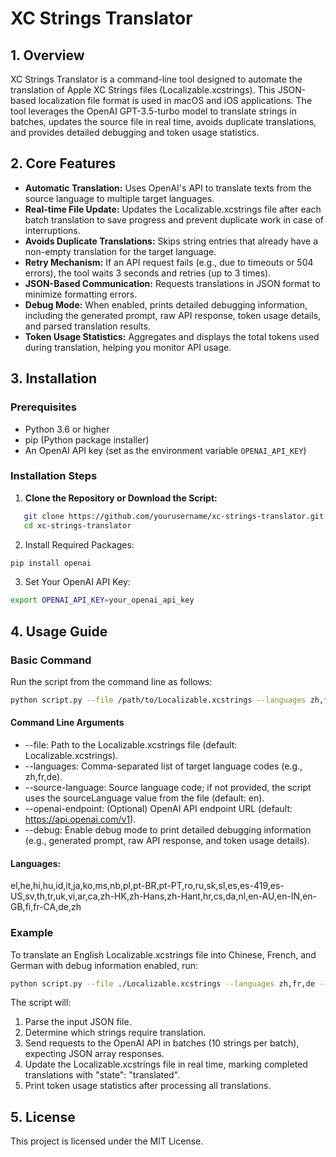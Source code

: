 # XC Strings Translator

## 1. Overview

XC Strings Translator is a command-line tool designed to automate the translation of Apple XC Strings files (Localizable.xcstrings). This JSON-based localization file format is used in macOS and iOS applications. The tool leverages the OpenAI GPT-3.5-turbo model to translate strings in batches, updates the source file in real time, avoids duplicate translations, and provides detailed debugging and token usage statistics.

## 2. Core Features
- **Automatic Translation:** Uses OpenAI's API to translate texts from the source language to multiple target languages.
- **Real-time File Update:** Updates the Localizable.xcstrings file after each batch translation to save progress and prevent duplicate work in case of interruptions.
- **Avoids Duplicate Translations:** Skips string entries that already have a non-empty translation for the target language.
- **Retry Mechanism:** If an API request fails (e.g., due to timeouts or 504 errors), the tool waits 3 seconds and retries (up to 3 times).
- **JSON-Based Communication:** Requests translations in JSON format to minimize formatting errors.
- **Debug Mode:** When enabled, prints detailed debugging information, including the generated prompt, raw API response, token usage details, and parsed translation results.
- **Token Usage Statistics:** Aggregates and displays the total tokens used during translation, helping you monitor API usage.

## 3. Installation

### Prerequisites
- Python 3.6 or higher
- pip (Python package installer)
- An OpenAI API key (set as the environment variable `OPENAI_API_KEY`)

### Installation Steps
1. **Clone the Repository or Download the Script:**

```bash
   git clone https://github.com/yourusername/xc-strings-translator.git
   cd xc-strings-translator
```

2.	Install Required Packages:
```bash
pip install openai
```

3.	Set Your OpenAI API Key:

```bash
export OPENAI_API_KEY=your_openai_api_key
```

## 4. Usage Guide

### Basic Command

Run the script from the command line as follows:

```bash
python script.py --file /path/to/Localizable.xcstrings --languages zh,fr,de --source-language en
```

#### Command Line Arguments

* --file: Path to the Localizable.xcstrings file (default: Localizable.xcstrings).
* --languages: Comma-separated list of target language codes (e.g., zh,fr,de).
* --source-language: Source language code; if not provided, the script uses the sourceLanguage value from the file (default: en).
* --openai-endpoint: (Optional) OpenAI API endpoint URL (default: https://api.openai.com/v1).
* --debug: Enable debug mode to print detailed debugging information (e.g., generated prompt, raw API response, and token usage details).

#### Languages:

el,he,hi,hu,id,it,ja,ko,ms,nb,pl,pt-BR,pt-PT,ro,ru,sk,sl,es,es-419,es-US,sv,th,tr,uk,vi,ar,ca,zh-HK,zh-Hans,zh-Hant,hr,cs,da,nl,en-AU,en-IN,en-GB,fi,fr-CA,de,zh

### Example

To translate an English Localizable.xcstrings file into Chinese, French, and German with debug information enabled, run:

```bash
python script.py --file ./Localizable.xcstrings --languages zh,fr,de --source-language en --debug
```

The script will:
1.	Parse the input JSON file.
2.	Determine which strings require translation.
3.	Send requests to the OpenAI API in batches (10 strings per batch), expecting JSON array responses.
4.	Update the Localizable.xcstrings file in real time, marking completed translations with "state": "translated".
5.	Print token usage statistics after processing all translations.

## 5. License

This project is licensed under the MIT License.